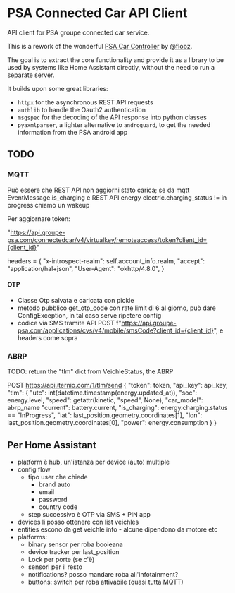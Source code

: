 # PSA Connected Car API Client

API client for PSA groupe connected car service.

This is a rework of the wonderful [PSA Car Controller](https://github.com/flobz/psa_car_controller) by [@flobz](https://github.com/flobz).

The goal is to extract the core functionality and provide it as a library to be used by systems like Home Assistant directly, without the need to run a separate server.

It builds upon some great libraries:

- `httpx` for the asynchronous REST API requests
- `authlib` to handle the Oauth2 authentication
- `msgspec` for the decoding of the API response into python classes
- `pyaxmlparser`, a lighter alternative to `androguard`, to get the needed information from the PSA android app

## TODO

### MQTT

Può essere che REST API non aggiorni stato carica; se da mqtt EventMessage.is_charging e REST API energy electric.charging_status != in progress chiamo un wakeup

Per aggiornare token:

"https://api.groupe-psa.com/connectedcar/v4/virtualkey/remoteaccess/token?client_id={client_id}"

headers = {
  "x-introspect-realm": self.account_info.realm,
  "accept": "application/hal+json",
  "User-Agent": "okhttp/4.8.0",
}

#### OTP

- Classe Otp salvata e caricata con pickle
- metodo pubblico get_otp_code con rate limit di 6 al giorno, può dare ConfigException, in tal caso serve ripetere config
- codice via SMS tramite API POST f"https://api.groupe-psa.com/applications/cvs/v4/mobile/smsCode?client_id={client_id}", e headers come sopra

### ABRP
TODO: return the "tlm" dict from VeichleStatus, the ABRP

POST https://api.iternio.com/1/tlm/send
{
  "token": token,
  "api_key": api_key,
  "tlm": {
    "utc": int(datetime.timestamp(energy.updated_at)),
    "soc": energy.level,
    "speed": getattr(kinetic, "speed", None),
    "car_model": abrp_name
    "current": battery.current,
    "is_charging": energy.charging.status == "InProgress",
    "lat": last_position.geometry.coordinates[1],
    "lon": last_position.geometry.coordinates[0],
    "power": energy.consumption
  }
}

## Per Home Assistant

- platform è hub, un'istanza per device (auto) multiple
- config flow
  - tipo user che chiede
    - brand auto
    - email
    - password
    - country code
  - step successivo è OTP via SMS + PIN app
- devices li posso ottenere con list veichles
- entities escono da get veichle info - alcune dipendono da motore etc
- platforms:
  - binary sensor per roba booleana
  - device tracker per last_position
  - Lock per porte (se c'è)
  - sensori per il resto
  - notifications? posso mandare roba all'infotainment?
  - buttons: switch per roba attivabile (quasi tutta MQTT)
